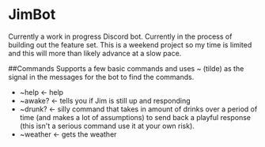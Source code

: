 # JimBot
Currently a work in progress Discord bot. Currently in the process of building out the feature set. This is a weekend project so my time is limited and this will more than likely advance at a slow pace.


##Commands
Supports a few basic commands and uses ~ (tilde) as the signal in the messages for the bot to find the commands.

- ~help <- help
- ~awake? <- tells you if Jim is still up and responding
- ~drunk? <- silly command that takes in amount of drinks over a period of time (and makes a lot of assumptions) to send back a playful response (this isn't a serious command use it at your own risk).
- ~weather <- gets the weather
